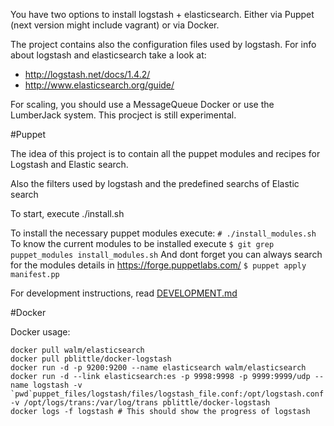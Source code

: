 You have two options to install logstash + elasticsearch.
Either via Puppet (next version might include vagrant) or via Docker.

The project contains also the configuration files used by logstash.
For info about logstash and elasticsearch take a look at:
- http://logstash.net/docs/1.4.2/
- http://www.elasticsearch.org/guide/

For scaling, you should use a MessageQueue Docker or use the LumberJack system.
This procject is still experimental.

#Puppet

The idea of this project is to contain all the puppet modules and recipes for Logstash and Elastic search.

Also the filters used by logstash and the predefined searchs of Elastic search

To start, execute ./install.sh

To install the necessary puppet modules execute:
`# ./install_modules.sh`
To know the current modules to be installed execute 
`$ git grep puppet_modules install_modules.sh`
And dont forget you can always search for the modules details in https://forge.puppetlabs.com/
`$ puppet apply manifest.pp`

For development instructions, read [DEVELOPMENT.md](DEVELOPMENT.md)

#Docker

Docker usage:
```
docker pull walm/elasticsearch
docker pull pblittle/docker-logstash
docker run -d -p 9200:9200 --name elasticsearch walm/elasticsearch
docker run -d --link elasticsearch:es -p 9998:9998 -p 9999:9999/udp --name logstash -v `pwd`puppet_files/logstash/files/logstash_file.conf:/opt/logstash.conf -v /opt/logs/trans:/var/log/trans pblittle/docker-logstash
docker logs -f logstash # This should show the progress of logstash
```
